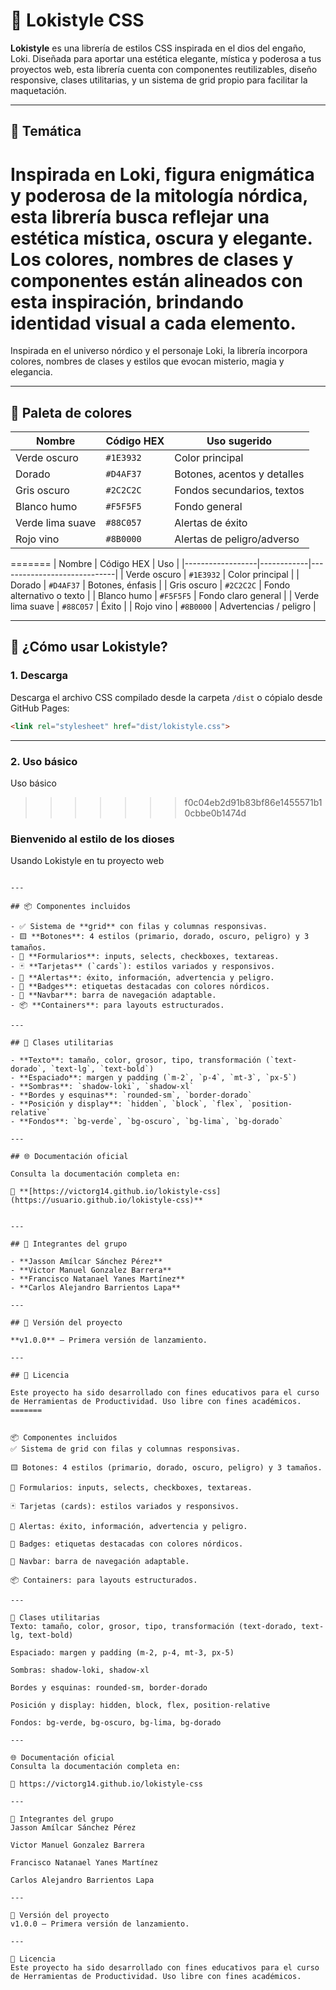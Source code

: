 
# 🔮 Lokistyle CSS

**Lokistyle** es una librería de estilos CSS inspirada en el dios del engaño, Loki. Diseñada para aportar una estética elegante, mística y poderosa a tus proyectos web, esta librería cuenta con componentes reutilizables, diseño responsive, clases utilitarias, y un sistema de grid propio para facilitar la maquetación.


---

## 🧠 Temática


Inspirada en **Loki**, figura enigmática y poderosa de la mitología nórdica, esta librería busca reflejar una estética mística, oscura y elegante. Los colores, nombres de clases y componentes están alineados con esta inspiración, brindando identidad visual a cada elemento.
=======
Inspirada en el universo nórdico y el personaje Loki, la librería incorpora colores, nombres de clases y estilos que evocan misterio, magia y elegancia.


---

## 🎨 Paleta de colores


| Nombre             | Código HEX | Uso sugerido                |
|-------------------|------------|-----------------------------|
| Verde oscuro       | `#1E3932`  | Color principal             |
| Dorado             | `#D4AF37`  | Botones, acentos y detalles|
| Gris oscuro        | `#2C2C2C`  | Fondos secundarios, textos  |
| Blanco humo        | `#F5F5F5`  | Fondo general               |
| Verde lima suave   | `#88C057`  | Alertas de éxito            |
| Rojo vino          | `#8B0000`  | Alertas de peligro/adverso |
=======
| Nombre            | Código HEX | Uso                         |
|------------------|------------|-----------------------------|
| Verde oscuro      | `#1E3932`  | Color principal             |
| Dorado            | `#D4AF37`  | Botones, énfasis            |
| Gris oscuro       | `#2C2C2C`  | Fondo alternativo o texto   |
| Blanco humo       | `#F5F5F5`  | Fondo claro general         |
| Verde lima suave  | `#88C057`  | Éxito                       |
| Rojo vino         | `#8B0000`  | Advertencias / peligro      |


---

## 🚀 ¿Cómo usar Lokistyle?

### 1. Descarga

Descarga el archivo CSS compilado desde la carpeta `/dist` o cópialo desde GitHub Pages:

```html
<link rel="stylesheet" href="dist/lokistyle.css">
```
---
### 2. Uso básico
Uso básico
>>>>>>> f0c04eb2d91b83bf86e1455571b10cbbe0b1474d
<div class="row">
  <div class="col-6">
    <div class="card-asgard">
      <h3 class="text-dorado">Bienvenido al estilo de los dioses</h3>
      <p class="text-oscuro">Usando Lokistyle en tu proyecto web</p>
    </div>
  </div>
</div>

```

---

## 📦 Componentes incluidos

- ✅ Sistema de **grid** con filas y columnas responsivas.
- 🟨 **Botones**: 4 estilos (primario, dorado, oscuro, peligro) y 3 tamaños.
- 📝 **Formularios**: inputs, selects, checkboxes, textareas.
- 🃏 **Tarjetas** (`cards`): estilos variados y responsivos.
- 🚨 **Alertas**: éxito, información, advertencia y peligro.
- 🔖 **Badges**: etiquetas destacadas con colores nórdicos.
- 🧭 **Navbar**: barra de navegación adaptable.
- 📦 **Containers**: para layouts estructurados.

---

## 🧰 Clases utilitarias

- **Texto**: tamaño, color, grosor, tipo, transformación (`text-dorado`, `text-lg`, `text-bold`)
- **Espaciado**: margen y padding (`m-2`, `p-4`, `mt-3`, `px-5`)
- **Sombras**: `shadow-loki`, `shadow-xl`
- **Bordes y esquinas**: `rounded-sm`, `border-dorado`
- **Posición y display**: `hidden`, `block`, `flex`, `position-relative`
- **Fondos**: `bg-verde`, `bg-oscuro`, `bg-lima`, `bg-dorado`

---

## 🌐 Documentación oficial

Consulta la documentación completa en:

🔗 **[https://victorg14.github.io/lokistyle-css](https://usuario.github.io/lokistyle-css)**  


---

## 👥 Integrantes del grupo

- **Jasson Amílcar Sánchez Pérez**
- **Victor Manuel Gonzalez Barrera**
- **Francisco Natanael Yanes Martínez**
- **Carlos Alejandro Barrientos Lapa**

---

## 📌 Versión del proyecto

**v1.0.0** – Primera versión de lanzamiento.

---

## 💬 Licencia

Este proyecto ha sido desarrollado con fines educativos para el curso de Herramientas de Productividad. Uso libre con fines académicos.
=======


📦 Componentes incluidos
✅ Sistema de grid con filas y columnas responsivas.

🟨 Botones: 4 estilos (primario, dorado, oscuro, peligro) y 3 tamaños.

📝 Formularios: inputs, selects, checkboxes, textareas.

🃏 Tarjetas (cards): estilos variados y responsivos.

🚨 Alertas: éxito, información, advertencia y peligro.

🔖 Badges: etiquetas destacadas con colores nórdicos.

🧭 Navbar: barra de navegación adaptable.

📦 Containers: para layouts estructurados.

---

🧰 Clases utilitarias
Texto: tamaño, color, grosor, tipo, transformación (text-dorado, text-lg, text-bold)

Espaciado: margen y padding (m-2, p-4, mt-3, px-5)

Sombras: shadow-loki, shadow-xl

Bordes y esquinas: rounded-sm, border-dorado

Posición y display: hidden, block, flex, position-relative

Fondos: bg-verde, bg-oscuro, bg-lima, bg-dorado

---

🌐 Documentación oficial
Consulta la documentación completa en:

🔗 https://victorg14.github.io/lokistyle-css

---

👥 Integrantes del grupo
Jasson Amílcar Sánchez Pérez

Victor Manuel Gonzalez Barrera

Francisco Natanael Yanes Martínez

Carlos Alejandro Barrientos Lapa

---

📌 Versión del proyecto
v1.0.0 – Primera versión de lanzamiento.

---

💬 Licencia
Este proyecto ha sido desarrollado con fines educativos para el curso de Herramientas de Productividad. Uso libre con fines académicos.
